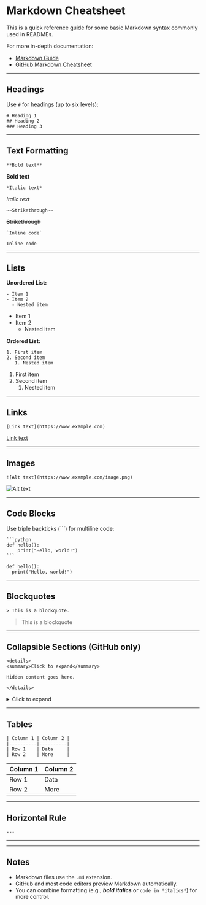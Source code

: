 # Markdown Cheatsheet

This is a quick reference guide for some basic Markdown syntax commonly used in READMEs.

For more in-depth documentation:
- [Markdown Guide](https://www.markdownguide.org/basic-syntax/)
- [GitHub Markdown Cheatsheet](https://github.com/adam-p/markdown-here/wiki/Markdown-Cheatsheet)

---

## Headings

Use `#` for headings (up to six levels):

    # Heading 1
    ## Heading 2
    ### Heading 3

---

## Text Formatting

    **Bold text**
**Bold text**

    *Italic text*
*Italic text*

    ~~Strikethrough~~
~~Strikethrough~~

    `Inline code`
`Inline code`

---

## Lists

**Unordered List:**

    - Item 1
    - Item 2
      - Nested item
- Item 1
- Item 2
  - Nested Item

**Ordered List:**

    1. First item  
    2. Second item  
       1. Nested item
1. First item
2. Second item
   1. Nested item

---

## Links

    [Link text](https://www.example.com)
[Link text](https://google.com)

---

## Images

    ![Alt text](https://www.example.com/image.png)
![Alt text](https://)

---

## Code Blocks

Use triple backticks (```) for multiline code:

    ```python
    def hello():
        print("Hello, world!")
    ```
```
def hello():
  print("Hello, world!")
```

---

## Blockquotes

    > This is a blockquote.
> This is a blockquote

---

## Collapsible Sections (GitHub only)

    <details>
    <summary>Click to expand</summary>

    Hidden content goes here.

    </details>
<details>
  <summary>Click to expand</summary>

  Hidden content goes here.
  
</details>

---

## Tables

    | Column 1 | Column 2 |
    |----------|----------|
    | Row 1    | Data     |
    | Row 2    | More     |

| Column 1 | Column 2 |
|----------|----------|
| Row 1    | Data     |
| Row 2    | More     |

---

## Horizontal Rule

    ---
---

---

## Notes

- Markdown files use the `.md` extension.
- GitHub and most code editors preview Markdown automatically.
- You can combine formatting (e.g., **_bold italics_** or `code in *italics*`) for more control.

